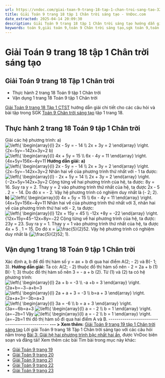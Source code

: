 ```yaml
---
url: https://vndoc.com/giai-toan-9-trang-18-tap-1-chan-troi-sang-tao-321808
title: Giải Toán 9 trang 18 tập 1 Chân trời sáng tạo - VnDoc.com
date_extracted: 2025-04-14 20:09:30
description: Giải Toán 9 trang 18 tập 1 Chân trời sáng tạo hướng dẫn giải chi tiết các câu hỏi và bài tập trong SGK Toán 9 Chân trời sáng tạo tập 1.
keywords: toán 9,giải toán 9,toán 9 Chân trời sáng tạo,sgk toán 9,toán lớp 9,toán lớp 9 Chân trời sáng tạo,sgk toán 9 Chân trời sáng tạo,toán 9 ctst,giải sgk toán 9 Chân trời sáng tạo,toán 9 Chân trời sáng tạo tập 1,toán 9 Chân trời sáng tạo tập 2,toán 9 Chân trời sáng tạo bài 3,giải toán 9 Chân trời sáng tạo bài 3,giải bài 3 toán 9 Chân trời sáng tạo,Giải hệ hai phương trình bậc nhất hai ẩn,giải toán 9 trang 15,giải toán 9 trang 16,giải toán 9 trang 17,giải toán 9 trang 18,giải toán 9 trang 21
---
```


# Giải Toán 9 trang 18 tập 1 Chân trời sáng tạo
## **Giải Toán 9 trang 18 Tập 1 Chân trời**
  * Thực hành 2 trang 18 Toán 9 tập 1 Chân trời
  * Vận dụng 1 trang 18 Toán 9 tập 1 Chân trời

[Giải Toán 9 trang 18 Tập 1 CTST](<https://vndoc.com/giai-toan-9-trang-18-tap-1-chan-troi-sang-tao-321808>) hướng dẫn giải chi tiết cho các câu hỏi và bài tập trong SGK [Toán 9 Chân trời sáng tạo](<https://vndoc.com/toan-9-chan-troi-sang-tao>) tập 1 trang 18.
## **Thực hành 2 trang 18 Toán 9** tập 1 Chân trời
Giải các hệ phương trình:
a\) ![\\left\\{ \\begin{array}{l} 2x - 5y = - 14  \\\\ 2x + 3y = 2 \\end{array} \\right.](https://i.vdoc.vn/data/image/blank.png)\{2x−5y=−142x+3y=2
b\) ![\\left\\{ \\begin{array}{l} 4x + 5y = 15  \\\\ 6x - 4y = 11 \\end{array} \\right.](https://i.vdoc.vn/data/image/blank.png)\{4x+5y=156x−4y=11
**Hướng dẫn giải:**
**a\)** ![\\left\\{ \\begin{array}{l} 2x - 5y = - 14  \\\\ 2x + 3y = 2 \\end{array} \\right.](https://i.vdoc.vn/data/image/blank.png)\{2x−5y=−142x+3y=2
Nhân hai vế của phương trình thứ nhất với - 1 ta được: ![\\left\\{ \\begin{array}{l} - 2x + 5y = 14  \\\\ 2x + 3y = 2 \\end{array} \\right.](https://i.vdoc.vn/data/image/blank.png)\{−2x+5y=142x+3y=2
Cộng từng vế hai phương trình của hệ, ta được:
8y = 16. Suy ra y = 2.
Thay y = 2 vào phương trình thứ nhất của hệ, ta được 2x - 5 . 2 = - 14. Do đó x = - 2.
Vậy hệ phương trình có nghiệm duy nhất là \(- 2; 2\).
**b\)** ![\\left\\{ \\begin{array}{l} 4x + 5y = 15  \\\\ 6x - 4y = 11 \\end{array} \\right.](https://i.vdoc.vn/data/image/blank.png)\{4x+5y=156x−4y=11
Nhân hai vế của phương trình thứ nhất với 3, nhân hai vế của phương trình thứ hai với - 2, ta được:
![\\left\\{ \\begin{array}{l} 12x + 15y = 45  \\\\ -12x +8y = -22 \\end{array} \\right.](https://i.vdoc.vn/data/image/blank.png)\{12x+15y=45−12x+8y=−22
Cộng từng vế hai phương trình của hệ, ta được:
23y = 23. Suy ra y = 1.
Thay y = 1 vào phương trình thứ nhất của hệ, ta được 4x + 5 . 1 = 15. Do đó x = ![\\frac{5}{2}](https://i.vdoc.vn/data/image/blank.png)52.
Vậy hệ phương trình có nghiệm duy nhất là \(![\\frac{5}{2}](https://i.vdoc.vn/data/image/blank.png)52; 1\).
## **Vận dụng 1 trang 18 Toán 9** tập 1 Chân trời
Xác định a, b để đồ thị hàm số y = ax + b đi qua hai điểm A\(2; - 2\) và B\(- 1; 3\).
**Hướng dẫn giải:**
Ta có: A\(2; - 2\) thuộc đồ thị hàm số nên - 2 = 2a + b \(1\)
B\(- 1; 3\) thuộc đồ thị hàm số nên 3 = - a + b \(2\).
Từ \(1\) và \(2\) ta có hệ phương trình:
![\\left\\{ \\begin{array}{l} 2a + b = -3   \\\\ -a +b = 3 \\end{array} \\right.](https://i.vdoc.vn/data/image/blank.png)\{2a+b=−3−a+b=3
![\\left\\{ \\begin{array}{l} 2a + a + 3 = -3   \\\\ b=a + 3 \\end{array} \\right.](https://i.vdoc.vn/data/image/blank.png)\{2a+a+3=−3b=a+3
![\\left\\{ \\begin{array}{l} 3a  = -6   \\\\ b = a + 3 \\end{array} \\right.](https://i.vdoc.vn/data/image/blank.png)\{3a=−6b=a+3
![\\left\\{ \\begin{array}{l} a  = - 2   \\\\ b = 1 \\end{array} \\right.](https://i.vdoc.vn/data/image/blank.png)\{a=−2b=1
Vậy ![\\left\\{ \\begin{array}{l} a  = - 2   \\\\ b = 1 \\end{array} \\right.](https://i.vdoc.vn/data/image/blank.png)\{a=−2b=1 thì đồ thị hàm số đi qua hai điểm A và B.
\-----------------------------------------------
**\--- > Xem thêm:** [Giải Toán 9 trang 19 tập 1 Chân trời sáng tạo](<https://vndoc.com/giai-toan-9-trang-19-tap-1-chan-troi-sang-tao-321899>)
Lời giải Toán 9 trang 18 Tập 1 Chân trời sáng tạo với các câu hỏi nằm trong [Bài 3: Giải hệ hai phương trình bậc nhất hai ẩn](<https://vndoc.com/toan-9-chan-troi-sang-tao-bai-3-giai-he-hai-phuong-trinh-bac-nhat-hai-an-319916>), được VnDoc biên soạn và đăng tải\!
Xem thêm các bài Tìm bài trong mục này khác:
  * [Giải Toán 9 trang 19](</giai-toan-9-trang-19-tap-1-chan-troi-sang-tao-321899>)
  * [Giải Toán 9 trang 20](</giai-toan-9-trang-20-tap-1-chan-troi-sang-tao-321900>)
  * [Giải Toán 9 trang 21](</giai-toan-9-trang-21-tap-1-chan-troi-sang-tao-321907>)
  * [Giải Toán 9 trang 22](</giai-toan-9-trang-22-tap-1-chan-troi-sang-tao-321908>)
  * [Giải Toán 9 trang 23](</giai-toan-9-trang-23-tap-1-chan-troi-sang-tao-321909>)

